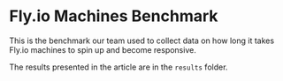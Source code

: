 # Fly.io Machines Benchmark

This is the benchmark our team used to collect data on how long it takes Fly.io
machines to spin up and become responsive.

The results presented in the article are in the `results` folder.
